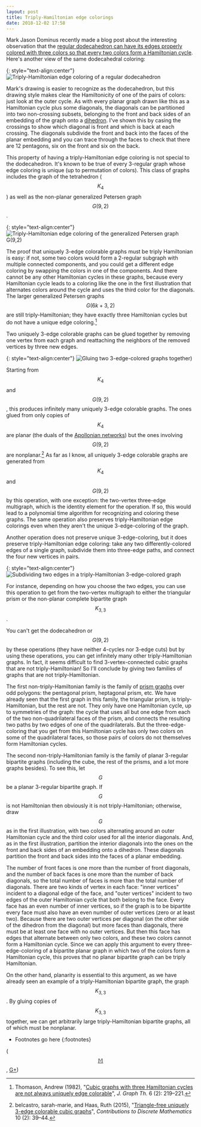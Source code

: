 ```yaml
---
layout: post
title: Triply-Hamiltonian edge colorings
date: 2018-12-02 17:58
---
```

Mark Jason Dominus recently made a blog post about the interesting observation that the [regular dodecahedron can have its edges properly colored with three colors so that every two colors form a Hamiltonian cycle](https://blog.plover.com/math/dodecahedral-3-coloring.html). Here's another view of the same dodecahedral coloring:

{: style="text-align:center"}
![Triply-Hamiltonian edge coloring of a regular dodecahedron]({{site.baseurl}}/assets/2018/hamiltonian-dodecahedron.svg)

Mark's drawing is easier to recognize as the dodecahedron, but this drawing style makes clear the Hamiltonicity of one of the pairs of colors: just look at the outer cycle. As with every planar graph drawn like this as a Hamiltonian cycle plus some diagonals, the diagonals can be partitioned into two non-crossing subsets, belonging to the front and back sides of an embedding of the graph onto a [dihedron](https://en.wikipedia.org/wiki/Dihedron). I've shown this by casing the crossings to show which diagonal is front and which is back at each crossing. The diagonals subdivide the front and back into the faces of the planar embedding and you can trace through the faces to check that there are 12 pentagons, six on the front and six on the back.

This property of having a triply-Hamiltonian edge coloring is not special to the dodecahedron. It's known to be true of every 3-regular graph whose edge coloring is unique (up to permutation of colors). This class of graphs includes the graph of the tetrahedron ($$K_4$$) as well as the non-planar generalized Petersen graph $$G(9,2)$$.

{: style="text-align:center"}
![Triply-Hamiltonian edge coloring of the generalized Petersen graph G(9,2)]({{site.baseurl}}/assets/2018/generalized-Petersen-9-2.svg)

The proof that uniquely 3-edge colorable graphs must be triply Hamiltonian is easy: if not, some two colors would form a 2-regular subgraph with multiple connected components, and you could get a different edge coloring by swapping the colors in one of the components. And there cannot be any other Hamiltonian cycles in these graphs, because every Hamiltonian cycle leads to a coloring like the one in the first illustration that alternates colors around the cycle and uses the third color for the diagonals. The larger generalized Petersen graphs $$G(6k+3,2)$$ are still triply-Hamiltonian; they have exactly three Hamiltonian cycles but do not have a unique edge coloring.[^t82]

Two uniquely 3-edge colorable graphs can be glued together by removing one vertex from each graph and reattaching the neighbors of the removed vertices by three new edges.

{: style="text-align:center"}
![Gluing two 3-edge-colored graphs together)]({{site.baseurl}}/assets/2018/glue-edge-coloring.svg)

Starting from $$K_4$$ and $$G(9,2)$$, this produces infinitely many uniquely 3-edge colorable graphs. The ones glued from only copies of $$K_4$$ are planar (the duals of the [Apollonian networks](https://en.wikipedia.org/wiki/Apollonian_network)) but the ones involving $$G(9,2)$$ are nonplanar.[^bh15]
As far as I know, all uniquely 3-edge colorable graphs are generated from $$K_4$$ and $$G(9,2)$$ by this operation, with one exception: the two-vertex three-edge multigraph, which is the identity element for the operation.
If so, this would lead to a polynomial time algorithm for recognizing and coloring these graphs. The same operation also preserves triply-Hamiltonian edge colorings even when they aren't the unique 3-edge-coloring of the graph.

Another operation does not preserve unique 3-edge-coloring, but it does preserve triply-Hamiltonian edge coloring: take any two differently-colored edges of a single graph, subdivide them into three-edge paths, and connect the four new vertices in pairs.

{: style="text-align:center"}
![Subdividing two edges in a triply-Hamiltonian 3-edge-colored graph]({{site.baseurl}}/assets/2018/subdivide-edge-coloring.svg)

For instance, depending on how you choose the two edges, you can use this operation to get from the two-vertex multigraph to either the triangular prism or the non-planar complete bipartite graph $$K_{3,3}$$.

You can't get the dodecahedron or $$G(9,2)$$ by these operations (they have neither 4-cycles nor 3-edge cuts) but by using these operations, you can get infinitely many other triply-Hamiltonian graphs. In fact, it seems difficult to find 3-vertex-connected cubic graphs that are not triply-Hamiltonian!  So I'll conclude by giving two families of graphs that are not triply-Hamiltonian.

The first non-triply-Hamiltonian family is the family of [prism graphs](https://en.wikipedia.org/wiki/Prism_graph) over odd polygons: the pentagonal prism, heptagonal prism, etc. We have already seen that the first graph in this family, the triangular prism, is triply-Hamiltonian, but the rest are not. They only have one Hamiltonian cycle, up to symmetries of the graph: the cycle that uses all but one edge from each of the two non-quadrilateral faces of the prism, and connects the resulting two paths by two edges of one of the quadrilaterals. But the three-edge-coloring that you get from this Hamiltonian cycle has only two colors on some of the quadrilateral faces, so those pairs of colors do not themselves form Hamiltonian cycles.

The second non-triply-Hamiltonian family is the family of planar 3-regular bipartite graphs (including the cube, the rest of the prisms, and a lot more graphs besides). To see this, let $$G$$ be a planar 3-regular bipartite graph.
If $$G$$ is not Hamiltonian then obviously it is not triply-Hamiltonian; otherwise, draw $$G$$ as in the first illustration, with two colors alternating around an outer Hamiltonian cycle and the third color used for all the interior diagonals. And, as in the first illustration, partition the interior diagonals into the ones on the front and back sides of an embedding onto a dihedron.
These diagonals partition the front and back sides into the faces of a planar embedding.

The number of front faces is one more than the number of front diagonals, and the number of back faces is one more than the number of back diagonals, so the total number of faces is more than the total number of diagonals.
There are two kinds of vertex in each face: "inner vertices" incident to a diagonal edge of the face, and "outer vertices" incident to two edges of the outer Hamiltonian cycle that both belong to the face. Every face has an even number of inner vertices, so if the graph is to be bipartite every face must also have an even number of outer vertices (zero or at least two). Because there are two outer vertices per diagonal (on the other side of the dihedron from the diagonal) but more faces than diagonals, there must be at least one face with no outer vertices. But then this face has edges that alternate between only two colors, and these two colors cannot form a Hamiltonian cycle. Since we can apply this argument to every three-edge-coloring of a bipartite planar graph in which two of the colors form a Hamiltonian cycle, this proves that no planar bipartite graph can be triply Hamiltonian.

On the other hand, planarity is essential to this argument, as we have already seen an example of a triply-Hamiltonian bipartite graph, the graph $$K_{3,3}$$. By gluing copies of $$K_{3,3}$$ together, we can get arbitrarily large triply-Hamiltonian bipartite graphs, all of which must be nonplanar.

* Footnotes go here
{:footnotes}

[^t82]: Thomason, Andrew (1982), "[Cubic graphs with three Hamiltonian cycles are not always uniquely edge colorable](https://doi.org/10.1002%2Fjgt.3190060218)", _J. Graph Th._ 6 (2): 219–221.

[^bh15]: belcastro, sarah-marie, and Haas, Ruth (2015), "[Triangle-free uniquely 3-edge colorable cubic graphs](https://arxiv.org/abs/1508.06934)", _Contributions to Discrete Mathematics_ 10 (2): 39–44.

([$$\mathbb{M}$$](https://mathstodon.xyz/@11011110/101174690700738835), [G+](https://web.archive.org/web/20190210013507/https://plus.google.com/100003628603413742554/posts/BA3qxsSQv8N))